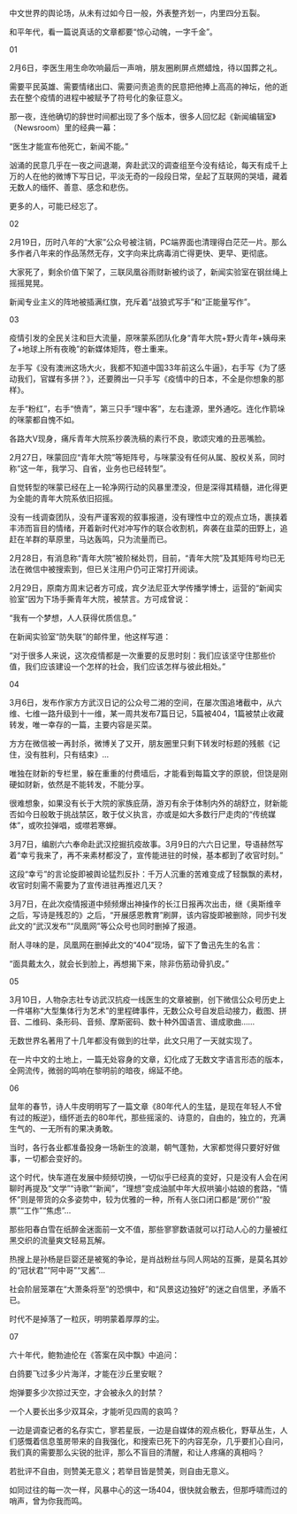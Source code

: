 中文世界的舆论场，从未有过如今日一般，外表整齐划一，内里四分五裂。

和平年代，看一篇说真话的文章都要“惊心动魄，一字千金”。

01

2月6日，李医生用生命吹响最后一声哨，朋友圈刷屏点燃蜡烛，待以国葬之礼。

需要平民英雄、需要情绪出口、需要问责追责的民意把他捧上高高的神坛，他的逝去在整个疫情的进程中被赋予了符号化的象征意义。

那一夜，连他确切的辞世时间都出现了多个版本，很多人回忆起《新闻编辑室》（Newsroom）里的经典一幕：

“医生才能宣布他死亡，新闻不能。”

汹涌的民意几乎在一夜之间退潮，奔赴武汉的调查组至今没有结论，每天有成千上万的人在他的微博下写日记，平淡无奇的一段段日常，垒起了互联网的哭墙，藏着无数人的缅怀、善意、感念和悲伤。

更多的人，可能已经忘了。

02

2月19日，历时八年的“大家”公众号被注销，PC端界面也清理得白茫茫一片。那么多作者八年来的作品荡然无存，文字向来比病毒消亡得更快、更早、更彻底。

大家死了，剩余价值下架了，三联凤凰谷雨财新被约谈了，新闻实验室在钢丝绳上摇摇晃晃。

新闻专业主义的阵地被插满红旗，充斥着“战狼式写手”和“正能量写作”。

03

疫情引发的全民关注和巨大流量，原咪蒙系团队化身“青年大院+野火青年+姨母来了+地球上所有夜晚”的新媒体矩阵，卷土重来。

左手写《没有澳洲这场大火，我都不知道中国33年前这么牛逼》，右手写《为了感动我们，官媒有多拼？》，还要腾出一只手写《疫情中的日本，不全是你想象的那样》。

左手“粉红”，右手“愤青”，第三只手“理中客”，左右逢源，里外通吃。连化作箭垛的咪蒙都自愧不如。

各路大V现身，痛斥青年大院系抄袭洗稿的素行不良，歌颂灾难的丑恶嘴脸。

2月27日，咪蒙回应“青年大院”等矩阵号，与咪蒙没有任何从属、股权关系，同时称“这一年，我学习、自省，业务也已经转型”。

自觉转型的咪蒙已经在上一轮净网行动的风暴里湮没，但是深得其精髓，进化得更为全能的青年大院系依旧招摇。

没有一线调查团队，没有严谨客观的叙事报道，没有理性中立的观点立场，裹挟着丰沛而盲目的情绪，开着新时代对冲写作的联合收割机，奔袭在韭菜的田野上，追赶在羊群的草原里，马达轰鸣，只为流量而已。

2月28日，有消息称“青年大院”被阶梯处罚，目前，“青年大院”及其矩阵号均已无法在微信中被搜索到，但已关注用户仍可正常打开阅读。

2月29日，原南方周末记者方可成，宾夕法尼亚大学传播学博士，运营的“新闻实验室”因为下场手撕青年大院，被禁言。方可成曾说：

“我有一个梦想，人人获得优质信息。”

在新闻实验室“防失联”的邮件里，他这样写道：

“对于很多人来说，这次疫情都是一次重要的反思时刻：我们应该坚守住那些价值，我们应该建设一个怎样的社会，我们应该怎样与彼此相处。”

04

3月6日，发布作家方方武汉日记的公众号二湘的空间，在屡次围追堵截中，从六维、七维一路升级到十一维，某一周共发布7篇日记，5篇被404，1篇被禁止收藏转发，唯一幸存的一篇，主要内容是买菜。

方方在微信被一再封杀，微博关了又开，朋友圈里只剩下转发时标题的残骸《记住，没有胜利，只有结束》&#8230;

唯独在财新的专栏里，躲在重重的付费墙后，才能看到每篇文字的原貌，但饶是刚硬如财新，依然是不能转发，不能分享。

很难想象，如果没有长于大院的家族庇荫，游刃有余于体制内外的胡舒立，财新能否如今日般敢于挑战禁区，敢于仗义执言，亦或是如大多数行尸走肉的“传统媒体”，或吹拉弹唱，或噤若寒蝉。

3月7日，编剧六六奉命赴武汉挖掘抗疫故事。3月9日的六六日记里，导语赫然写着“幸亏我来了，再不来素材都没了，宣传能进驻的时候，基本都到了收官时刻。”

这段“幸亏”的言论旋即被舆论猛烈反扑：千万人沉重的苦难变成了轻飘飘的素材，收官时刻需不需要为了宣传进驻再推迟几天？

3月7日，在此次疫情报道中频频爆出神操作的长江日报再次出击，继《奥斯维辛之后，写诗是残忍的》之后，“开展感恩教育”刷屏，该内容旋即被删除，同步刊发此文的“武汉发布”“凤凰网”等公众号也同时删掉了报道。

耐人寻味的是，凤凰网在删掉此文的“404”现场，留下了鲁迅先生的名言：

“面具戴太久，就会长到脸上，再想揭下来，除非伤筋动骨扒皮。”

05

3月10日，人物杂志社专访武汉抗疫一线医生的文章被删，创下微信公众号历史上一件堪称“大型集体行为艺术”的里程碑事件，无数公众号自发启动接力，截图、拼音、二维码、条形码、音频、摩斯密码、数十种外国语言、谱成歌曲&#8230;&#8230;

无数世界名著用了十几年都没有做到的壮举，此文只用了一天就实现了。

在一片中文的土地上，一篇无处容身的文章，幻化成了无数文字语言形态的版本，全网流传，微弱的鸣响在黎明前的暗夜，绵延不绝。

06

鼠年的春节，诗人牛皮明明写了一篇文章《80年代人的生猛，是现在年轻人不曾有过的叛逆》，缅怀逝去的80年代，那些摇滚的、诗意的，自由的，独立的，充满生气的、一无所有的果决勇敢。

当时，各行各业都准备投身一场新生的浪潮，朝气蓬勃，大家都觉得只要好好做事，一切都会变好的。

这个时代，快车道在发展中频频切换，一切似乎已经真的变好，只是没有人会在闲聊时再提及“文学”“诗歌”“新闻”，“理想”变成油腻中年大叔哄骗小姑娘的套路，“情怀”则是带货的众多姿势中，较为优雅的一种，所有人张口闭口都是“房价”“股票”“工作”“焦虑”&#8230;

那些阳春白雪在纸醉金迷面前一文不值，那些寥寥数语就可以打动人心的力量被红黑交织的流量爽文轻易瓦解。

热搜上是孙杨是巨婴还是被冤的争论，是肖战粉丝与同人网站的互撕，是莫名其妙的“冠状君”“阿中哥”“叉酱”&#8230;

社会阶层笼罩在“大萧条将至”的恐惧中，和“风景这边独好”的迷之自信里，矛盾不已。

时代不是掉落了一粒灰，明明蒙着厚厚的尘。

07

六十年代，鲍勃迪伦在《答案在风中飘》中追问：

白鸽要飞过多少片海洋，才能在沙丘里安眠？

炮弹要多少次掠过天空，才会被永久的封禁？

一个人要长出多少双耳朵，才能听见四周的哀鸣？

一边是调查记者的名存实亡，寥若星辰，一边是自媒体的观点极化，野草丛生，人们感慨着信息茧房带来的自我强化，和搜索已死下的内容芜杂，几乎要扪心自问，我们真的需要那么尖锐的批评，那么不盲目的清醒，和让人疼痛的真相吗？

若批评不自由，则赞美无意义；若举目皆是赞美，则自由无意义。

如同过往的每一次一样，风暴中心的这一场404，很快就会散去，但那呼啸而过的哨声，曾为你我而鸣。


